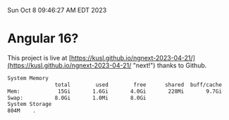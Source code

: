 Sun Oct  8 09:46:27 AM EDT 2023

# Angular 16?


This project is live at [https://kusl.github.io/ngnext-2023-04-21/](https://kusl.github.io/ngnext-2023-04-21/ "next!") thanks to Github.

```bash
System Memory
               total        used        free      shared  buff/cache   available
Mem:            15Gi       1.6Gi       4.0Gi       228Mi       9.7Gi        13Gi
Swap:          8.0Gi       1.0Mi       8.0Gi
System Storage
804M	.
```
```bash
